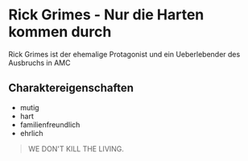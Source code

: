 # Rick Grimes - Nur die Harten kommen durch
Rick Grimes ist der ehemalige Protagonist und ein Ueberlebender des Ausbruchs in AMC
## Charaktereigenschaften
* mutig
* hart
* familienfreundlich
* ehrlich
> WE DON'T KILL THE LIVING.
